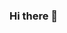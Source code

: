 ### Hi there 👋

<!--
**srinivasanbr/srinivasanbr** is a ✨ _special_ ✨ repository because its `README.md` (this file) appears on your GitHub profile.

I am a DevOps Engineer.  I have experience working as part of a team and individually and i always energetic and eager to learn new skills. I use a creative approach to problem solve. I always seek to achieve a high standard in whatever work I take. I have experience on Implementing cloud services IAAS, PAAS , and SaaS which include Docker and Openshift. Manageing  Docker orchestration and Docker containerization using Kubernetes. Used Kubernetes to orchestrate the deployment, scaling and management of Docker Containers.

- 🔭 I’m currently working on Openshift 
- 🌱 I’m currently learning GCP
- 💬 Ask me anything about Docker, Kubernetes, and Openshift.
-->
